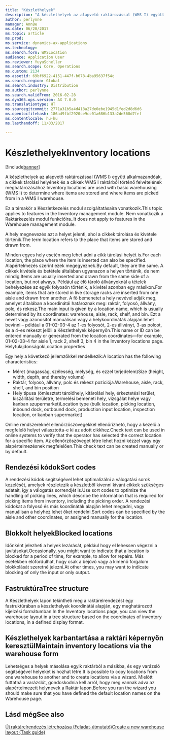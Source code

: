 ```yaml
---
title: "Készlethelyek"
description: "A készlethelyek az alapvető raktározással (WMS I) együtt alkalmazandóak, a cikkek tárolási helyének és a cikkek WMS I raktárból történő felvételének meghatározásához."
author: perlynne
manager: AnnBe
ms.date: 06/20/2017
ms.topic: article
ms.prod: 
ms.service: dynamics-ax-applications
ms.technology: 
ms.search.form: WMSLocation
audience: Application User
ms.reviewer: YuyuScheller
ms.search.scope: Core, Operations
ms.custom: 2134
ms.assetid: 69bf6922-4151-447f-b678-4ba95637f54c
ms.search.region: Global
ms.search.industry: Distribution
ms.author: perlynne
ms.search.validFrom: 2016-02-28
ms.dyn365.ops.version: AX 7.0.0
ms.translationtype: HT
ms.sourcegitcommit: 2771a31b5a4d418a27de0ebe1945d1fed2d8d6d6
ms.openlocfilehash: 186ad9fbf2920ce9cc01a686b133a2de568d7fef
ms.contentlocale: hu-hu
ms.lasthandoff: 11/03/2017

---
```


# <a name="inventory-locations"></a><span data-ttu-id="43822-103">Készlethelyek</span><span class="sxs-lookup"><span data-stu-id="43822-103">Inventory locations</span></span>

[!include[banner](../includes/banner.md)]


<span data-ttu-id="43822-104">A készlethelyek az alapvető raktározással (WMS I) együtt alkalmazandóak, a cikkek tárolási helyének és a cikkek WMS I raktárból történő felvételének meghatározásához.</span><span class="sxs-lookup"><span data-stu-id="43822-104">Inventory locations are used with basic warehousing (WMS I) to determine where items are stored and where items are picked from in a WMS I warehouse.</span></span>

<span data-ttu-id="43822-105">Ez a témakör a Készletkezelés modul szolgáltatásaira vonatkozik.</span><span class="sxs-lookup"><span data-stu-id="43822-105">This topic applies to features in the Inventory management module.</span></span> <span data-ttu-id="43822-106">Nem vonatkozik a Raktárkezelés modul funkcióira..</span><span class="sxs-lookup"><span data-stu-id="43822-106">It does not apply to features in the Warehouse management module.</span></span>

<span data-ttu-id="43822-107">A hely megnevezés azt a helyet jelenti, ahol a cikkek tárolása és kivétele történik.</span><span class="sxs-lookup"><span data-stu-id="43822-107">The term location refers to the place that items are stored and drawn from.</span></span>

<span data-ttu-id="43822-108">Minden egyes hely esetén meg lehet adni a cikk tárolási helyét is.</span><span class="sxs-lookup"><span data-stu-id="43822-108">For each location, the place where the item is inserted can also be specified.</span></span> <span data-ttu-id="43822-109">Alapértelmezés szerint ezek megegyeznek.</span><span class="sxs-lookup"><span data-stu-id="43822-109">By default, they are the same.</span></span> <span data-ttu-id="43822-110">A cikkek kivétele és betétele általában ugyanazon a helyen történik, de nem mindig.</span><span class="sxs-lookup"><span data-stu-id="43822-110">Items are usually inserted and drawn from the same side of a location, but not always.</span></span> <span data-ttu-id="43822-111">Például az élő tároló állványoknál a tételek behelyezése az egyik folyosón történik, a kivétel azonban egy másikon.</span><span class="sxs-lookup"><span data-stu-id="43822-111">For example, items that are stored in live storage racks are inserted from one aisle and drawn from another.</span></span> <span data-ttu-id="43822-112">A fő bemenetet a hely nevével adják meg, amelyet általában a koordinátái határoznak meg: raktár, folyosó, állvány, polc, és rekesz.</span><span class="sxs-lookup"><span data-stu-id="43822-112">The main input is given by a location name, which is usually determined by its coordinates: warehouse, aisle, rack, shelf, and bin.</span></span> <span data-ttu-id="43822-113">Ezt a nevet vagy azonosítót manuálisan vagy a helykoordináták alapján lehet bevinni – például a 01-02-03-4 az 1-es folyosót, 2-es állványt, 3-as polcot, és a 4-es rekeszt jelöli a Készlethelyek képernyőn.</span><span class="sxs-lookup"><span data-stu-id="43822-113">This name or ID can be entered manually or generated from the location coordinates—for example, 01-02-03-4 for aisle 1, rack 2, shelf 3, bin 4 in the Inventory locations page.</span></span>
<span data-ttu-id="43822-114">Helytulajdonságok</span><span class="sxs-lookup"><span data-stu-id="43822-114">Location properties</span></span>

<span data-ttu-id="43822-115">Egy hely a következő jellemzőkkel rendelkezik:</span><span class="sxs-lookup"><span data-stu-id="43822-115">A location has the following characteristics:</span></span>
-   <span data-ttu-id="43822-116">Méret (magasság, szélesség, mélység, és ezzel terjedelem)</span><span class="sxs-lookup"><span data-stu-id="43822-116">Size (height, width, depth, and thereby volume)</span></span>
-   <span data-ttu-id="43822-117">Raktár, folyosó, állvány, polc és rekesz pozíciója.</span><span class="sxs-lookup"><span data-stu-id="43822-117">Warehouse, aisle, rack, shelf, and bin position</span></span>
-   <span data-ttu-id="43822-118">Hely típusa (ömlesztett tárolóhely, kitárolási hely, érkeztetési terület, kiszállítási területre, termelési bemeneti hely, vizsgálat helye vagy kanban szupermarket)</span><span class="sxs-lookup"><span data-stu-id="43822-118">Location type (bulk location, picking location, inbound dock, outbound dock, production input location, inspection location, or kanban supermarket)</span></span>

<span data-ttu-id="43822-119">Online rendszereknél ellenőrzőszövegekkel ellenőrizhető, hogy a kezelő a megfelelő helyet választotta-e ki az adott cikkhez.</span><span class="sxs-lookup"><span data-stu-id="43822-119">Check text can be used in online systems to verify that the operator has selected the correct location for a specific item.</span></span> <span data-ttu-id="43822-120">Az ellenőrzőszöveget létre lehet hozni kézzel vagy egy alapértelmezésnek megfelelően.</span><span class="sxs-lookup"><span data-stu-id="43822-120">This check text can be created manually or by default.</span></span>

## <a name="sort-codes"></a><span data-ttu-id="43822-121">Rendezési kódok</span><span class="sxs-lookup"><span data-stu-id="43822-121">Sort codes</span></span>
<span data-ttu-id="43822-122">A rendezési kódok segítségével lehet optimalizálni a válogatási sorok kezelését, amelyek részletezik a készletből kivenni kívánt cikkek szükséges adatait, így a válogatás sorrendjét is.</span><span class="sxs-lookup"><span data-stu-id="43822-122">Use sort codes to optimize the handling of picking lines, which describe the information that is required for picking items from inventory, including the picking order.</span></span> <span data-ttu-id="43822-123">A rendezési kódokat a folyosó és más koordináták alapján lehet megadni, vagy manuálisan a helyhez lehet őket rendelni.</span><span class="sxs-lookup"><span data-stu-id="43822-123">Sort codes can be specified by the aisle and other coordinates, or assigned manually for the location.</span></span>

## <a name="blocked-locations"></a><span data-ttu-id="43822-124">Blokkolt helyek</span><span class="sxs-lookup"><span data-stu-id="43822-124">Blocked locations</span></span>
<span data-ttu-id="43822-125">Időnként jelezheti a helyek lezárását, például hogy el lehessen végezni a javításokat.</span><span class="sxs-lookup"><span data-stu-id="43822-125">Occasionally, you might want to indicate that a location is blocked for a period of time, for example, to allow for repairs.</span></span> <span data-ttu-id="43822-126">Más esetekben előfordulhat, hogy csak a bejövő vagy a kimenő forgalom blokkolását szeretné jelezni.</span><span class="sxs-lookup"><span data-stu-id="43822-126">At other times, you may want to indicate blocking of only the input or only output.</span></span>

## <a name="tree-structure"></a><span data-ttu-id="43822-127">Fastruktúra</span><span class="sxs-lookup"><span data-stu-id="43822-127">Tree structure</span></span>

<span data-ttu-id="43822-128">A Készlethelyek lapon tekintheti meg a raktárelrendezést egy fastruktúrában a készlethelyek koordinátái alapján, egy meghatározott kijelzési formátumban.</span><span class="sxs-lookup"><span data-stu-id="43822-128">In the Inventory locations page, you can view the warehouse layout in a tree structure based on the coordinates of inventory locations, in a defined display format.</span></span>

## <a name="maintain-inventory-locations-via-the-warehouse-form"></a><span data-ttu-id="43822-129">Készlethelyek karbantartása a raktári képernyőn keresztül</span><span class="sxs-lookup"><span data-stu-id="43822-129">Maintain inventory locations via the warehouse form</span></span>

<span data-ttu-id="43822-130">Lehetséges a helyek másolása egyik raktárból a másikba, és egy varázsló segítségével helyeket is hozhat létre.</span><span class="sxs-lookup"><span data-stu-id="43822-130">It is possible to copy locations from one warehouse to another and to create locations via a wizard.</span></span> <span data-ttu-id="43822-131">Mielőtt futtatná a varázslót, gondoskodnia kell arról, hogy meg vannak adva az alapértelmezett helynevek a Raktár lapon.</span><span class="sxs-lookup"><span data-stu-id="43822-131">Before you run the wizard you should make sure that you have defined the default location names on the Warehouse page.</span></span>



<a name="see-also"></a><span data-ttu-id="43822-132">Lásd még</span><span class="sxs-lookup"><span data-stu-id="43822-132">See also</span></span>
--------

[<span data-ttu-id="43822-133">Új raktárelrendezés létrehozása (Feladat-útmutató)</span><span class="sxs-lookup"><span data-stu-id="43822-133">Create a new warehouse layout (Task guide)</span></span>](tasks/create-new-warehouse-layout.md)

